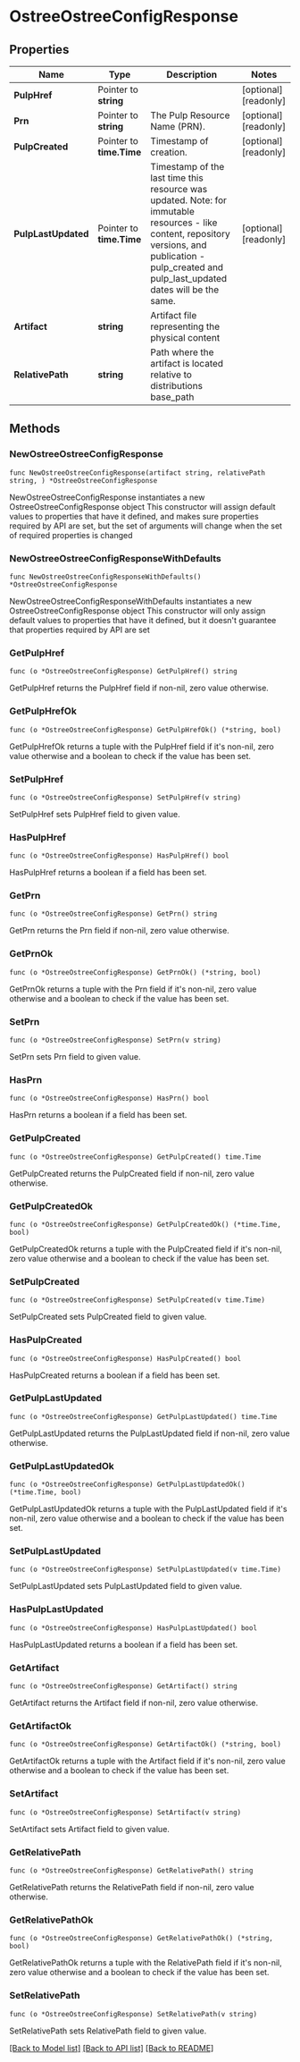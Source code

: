 # OstreeOstreeConfigResponse

## Properties

Name | Type | Description | Notes
------------ | ------------- | ------------- | -------------
**PulpHref** | Pointer to **string** |  | [optional] [readonly] 
**Prn** | Pointer to **string** | The Pulp Resource Name (PRN). | [optional] [readonly] 
**PulpCreated** | Pointer to **time.Time** | Timestamp of creation. | [optional] [readonly] 
**PulpLastUpdated** | Pointer to **time.Time** | Timestamp of the last time this resource was updated. Note: for immutable resources - like content, repository versions, and publication - pulp_created and pulp_last_updated dates will be the same. | [optional] [readonly] 
**Artifact** | **string** | Artifact file representing the physical content | 
**RelativePath** | **string** | Path where the artifact is located relative to distributions base_path | 

## Methods

### NewOstreeOstreeConfigResponse

`func NewOstreeOstreeConfigResponse(artifact string, relativePath string, ) *OstreeOstreeConfigResponse`

NewOstreeOstreeConfigResponse instantiates a new OstreeOstreeConfigResponse object
This constructor will assign default values to properties that have it defined,
and makes sure properties required by API are set, but the set of arguments
will change when the set of required properties is changed

### NewOstreeOstreeConfigResponseWithDefaults

`func NewOstreeOstreeConfigResponseWithDefaults() *OstreeOstreeConfigResponse`

NewOstreeOstreeConfigResponseWithDefaults instantiates a new OstreeOstreeConfigResponse object
This constructor will only assign default values to properties that have it defined,
but it doesn't guarantee that properties required by API are set

### GetPulpHref

`func (o *OstreeOstreeConfigResponse) GetPulpHref() string`

GetPulpHref returns the PulpHref field if non-nil, zero value otherwise.

### GetPulpHrefOk

`func (o *OstreeOstreeConfigResponse) GetPulpHrefOk() (*string, bool)`

GetPulpHrefOk returns a tuple with the PulpHref field if it's non-nil, zero value otherwise
and a boolean to check if the value has been set.

### SetPulpHref

`func (o *OstreeOstreeConfigResponse) SetPulpHref(v string)`

SetPulpHref sets PulpHref field to given value.

### HasPulpHref

`func (o *OstreeOstreeConfigResponse) HasPulpHref() bool`

HasPulpHref returns a boolean if a field has been set.

### GetPrn

`func (o *OstreeOstreeConfigResponse) GetPrn() string`

GetPrn returns the Prn field if non-nil, zero value otherwise.

### GetPrnOk

`func (o *OstreeOstreeConfigResponse) GetPrnOk() (*string, bool)`

GetPrnOk returns a tuple with the Prn field if it's non-nil, zero value otherwise
and a boolean to check if the value has been set.

### SetPrn

`func (o *OstreeOstreeConfigResponse) SetPrn(v string)`

SetPrn sets Prn field to given value.

### HasPrn

`func (o *OstreeOstreeConfigResponse) HasPrn() bool`

HasPrn returns a boolean if a field has been set.

### GetPulpCreated

`func (o *OstreeOstreeConfigResponse) GetPulpCreated() time.Time`

GetPulpCreated returns the PulpCreated field if non-nil, zero value otherwise.

### GetPulpCreatedOk

`func (o *OstreeOstreeConfigResponse) GetPulpCreatedOk() (*time.Time, bool)`

GetPulpCreatedOk returns a tuple with the PulpCreated field if it's non-nil, zero value otherwise
and a boolean to check if the value has been set.

### SetPulpCreated

`func (o *OstreeOstreeConfigResponse) SetPulpCreated(v time.Time)`

SetPulpCreated sets PulpCreated field to given value.

### HasPulpCreated

`func (o *OstreeOstreeConfigResponse) HasPulpCreated() bool`

HasPulpCreated returns a boolean if a field has been set.

### GetPulpLastUpdated

`func (o *OstreeOstreeConfigResponse) GetPulpLastUpdated() time.Time`

GetPulpLastUpdated returns the PulpLastUpdated field if non-nil, zero value otherwise.

### GetPulpLastUpdatedOk

`func (o *OstreeOstreeConfigResponse) GetPulpLastUpdatedOk() (*time.Time, bool)`

GetPulpLastUpdatedOk returns a tuple with the PulpLastUpdated field if it's non-nil, zero value otherwise
and a boolean to check if the value has been set.

### SetPulpLastUpdated

`func (o *OstreeOstreeConfigResponse) SetPulpLastUpdated(v time.Time)`

SetPulpLastUpdated sets PulpLastUpdated field to given value.

### HasPulpLastUpdated

`func (o *OstreeOstreeConfigResponse) HasPulpLastUpdated() bool`

HasPulpLastUpdated returns a boolean if a field has been set.

### GetArtifact

`func (o *OstreeOstreeConfigResponse) GetArtifact() string`

GetArtifact returns the Artifact field if non-nil, zero value otherwise.

### GetArtifactOk

`func (o *OstreeOstreeConfigResponse) GetArtifactOk() (*string, bool)`

GetArtifactOk returns a tuple with the Artifact field if it's non-nil, zero value otherwise
and a boolean to check if the value has been set.

### SetArtifact

`func (o *OstreeOstreeConfigResponse) SetArtifact(v string)`

SetArtifact sets Artifact field to given value.


### GetRelativePath

`func (o *OstreeOstreeConfigResponse) GetRelativePath() string`

GetRelativePath returns the RelativePath field if non-nil, zero value otherwise.

### GetRelativePathOk

`func (o *OstreeOstreeConfigResponse) GetRelativePathOk() (*string, bool)`

GetRelativePathOk returns a tuple with the RelativePath field if it's non-nil, zero value otherwise
and a boolean to check if the value has been set.

### SetRelativePath

`func (o *OstreeOstreeConfigResponse) SetRelativePath(v string)`

SetRelativePath sets RelativePath field to given value.



[[Back to Model list]](../README.md#documentation-for-models) [[Back to API list]](../README.md#documentation-for-api-endpoints) [[Back to README]](../README.md)


